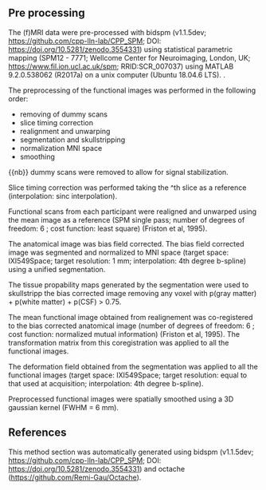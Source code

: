 ## Pre processing

The (f)MRI data were pre-processed with bidspm (v1.1.5dev;
https://github.com/cpp-lln-lab/CPP_SPM; DOI:
https://doi.org/10.5281/zenodo.3554331) using statistical parametric mapping
(SPM12 - 7771; Wellcome Center for Neuroimaging, London, UK;
https://www.fil.ion.ucl.ac.uk/spm; RRID:SCR_007037) using MATLAB 9.2.0.538062
(R2017a) on a unix computer (Ubuntu 18.04.6 LTS). .

The preprocessing of the functional images was performed in the following order:

-   removing of dummy scans
-   slice timing correction
-   realignment and unwarping
-   segmentation and skullstripping
-   normalization MNI space
-   smoothing

{{nb}} dummy scans were removed to allow for signal stabilization.

Slice timing correction was performed taking the ^th slice as a reference
(interpolation: sinc interpolation).

Functional scans from each participant were realigned and unwarped using the
mean image as a reference (SPM single pass; number of degrees of freedom: 6 ;
cost function: least square) (Friston et al, 1995).

The anatomical image was bias field corrected. The bias field corrected image
was segmented and normalized to MNI space (target space: IXI549Space; target
resolution: 1 mm; interpolation: 4th degree b-spline) using a unified
segmentation.

The tissue propability maps generated by the segmentation were used to
skullstripp the bias corrected image removing any voxel with p(gray matter) +
p(white matter) + p(CSF) > 0.75.

The mean functional image obtained from realignement was co-registered to the
bias corrected anatomical image (number of degrees of freedom: 6 ; cost
function: normalized mutual information) (Friston et al, 1995). The
transformation matrix from this coregistration was applied to all the functional
images.

The deformation field obtained from the segmentation was applied to all the
functional images (target space: IXI549Space; target resolution: equal to that
used at acquisition; interpolation: 4th degree b-spline).

Preprocessed functional images were spatially smoothed using a 3D gaussian
kernel (FWHM = 6 mm).

## References

This method section was automatically generated using bidspm (v1.1.5dev;
https://github.com/cpp-lln-lab/CPP_SPM; DOI:
https://doi.org/10.5281/zenodo.3554331) and octache
(https://github.com/Remi-Gau/Octache).
